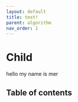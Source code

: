 ```yaml
---
layout: default
title: test!
parent: algorithm
nav_order: 1
---
```


# Child

hello my name is mer

## Table of contents

